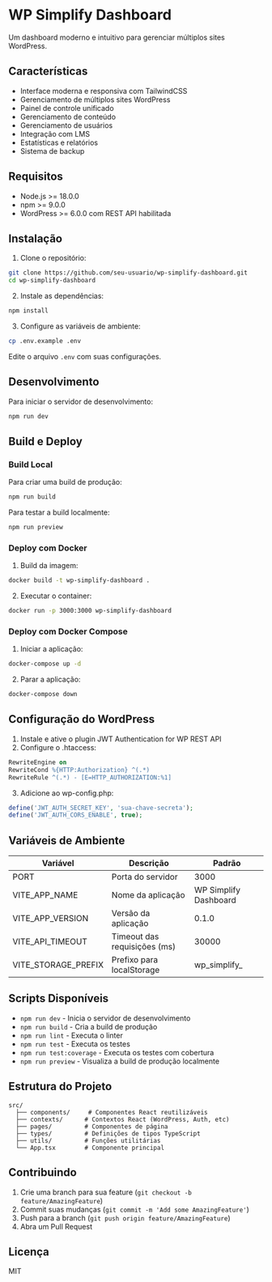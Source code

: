 # WP Simplify Dashboard

Um dashboard moderno e intuitivo para gerenciar múltiplos sites WordPress.

## Características

- Interface moderna e responsiva com TailwindCSS
- Gerenciamento de múltiplos sites WordPress
- Painel de controle unificado
- Gerenciamento de conteúdo
- Gerenciamento de usuários
- Integração com LMS
- Estatísticas e relatórios
- Sistema de backup

## Requisitos

- Node.js >= 18.0.0
- npm >= 9.0.0
- WordPress >= 6.0.0 com REST API habilitada

## Instalação

1. Clone o repositório:
```bash
git clone https://github.com/seu-usuario/wp-simplify-dashboard.git
cd wp-simplify-dashboard
```

2. Instale as dependências:
```bash
npm install
```

3. Configure as variáveis de ambiente:
```bash
cp .env.example .env
```
Edite o arquivo `.env` com suas configurações.

## Desenvolvimento

Para iniciar o servidor de desenvolvimento:
```bash
npm run dev
```

## Build e Deploy

### Build Local

Para criar uma build de produção:
```bash
npm run build
```

Para testar a build localmente:
```bash
npm run preview
```

### Deploy com Docker

1. Build da imagem:
```bash
docker build -t wp-simplify-dashboard .
```

2. Executar o container:
```bash
docker run -p 3000:3000 wp-simplify-dashboard
```

### Deploy com Docker Compose

1. Iniciar a aplicação:
```bash
docker-compose up -d
```

2. Parar a aplicação:
```bash
docker-compose down
```

## Configuração do WordPress

1. Instale e ative o plugin JWT Authentication for WP REST API
2. Configure o .htaccess:
```apache
RewriteEngine on
RewriteCond %{HTTP:Authorization} ^(.*)
RewriteRule ^(.*) - [E=HTTP_AUTHORIZATION:%1]
```

3. Adicione ao wp-config.php:
```php
define('JWT_AUTH_SECRET_KEY', 'sua-chave-secreta');
define('JWT_AUTH_CORS_ENABLE', true);
```

## Variáveis de Ambiente

| Variável | Descrição | Padrão |
|----------|-----------|---------|
| PORT | Porta do servidor | 3000 |
| VITE_APP_NAME | Nome da aplicação | WP Simplify Dashboard |
| VITE_APP_VERSION | Versão da aplicação | 0.1.0 |
| VITE_API_TIMEOUT | Timeout das requisições (ms) | 30000 |
| VITE_STORAGE_PREFIX | Prefixo para localStorage | wp_simplify_ |

## Scripts Disponíveis

- `npm run dev` - Inicia o servidor de desenvolvimento
- `npm run build` - Cria a build de produção
- `npm run lint` - Executa o linter
- `npm run test` - Executa os testes
- `npm run test:coverage` - Executa os testes com cobertura
- `npm run preview` - Visualiza a build de produção localmente

## Estrutura do Projeto

```
src/
  ├── components/     # Componentes React reutilizáveis
  ├── contexts/      # Contextos React (WordPress, Auth, etc)
  ├── pages/         # Componentes de página
  ├── types/         # Definições de tipos TypeScript
  ├── utils/         # Funções utilitárias
  └── App.tsx        # Componente principal
```

## Contribuindo

1. Crie uma branch para sua feature (`git checkout -b feature/AmazingFeature`)
2. Commit suas mudanças (`git commit -m 'Add some AmazingFeature'`)
3. Push para a branch (`git push origin feature/AmazingFeature`)
4. Abra um Pull Request

## Licença

MIT 